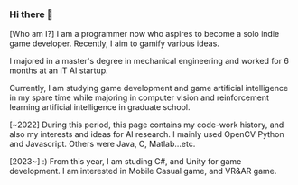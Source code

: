 ### Hi there 👋
[Who am I?]
I am a programmer now who aspires to become a solo indie game developer. Recently, I aim to gamify various ideas.

I majored in a master's degree in mechanical engineering and worked for 6 months at an IT AI startup.

Currently, I am studying game development and game artificial intelligence in my spare time while majoring in computer vision and reinforcement learning artificial intelligence in graduate school.

[~2022]
During this period, this page contains my code-work history, and also my interests and ideas for AI research.
I mainly used OpenCV Python and Javascript.
Others were Java, C, Matlab...etc.

[2023~] :) 
From this year, I am studing C#, and Unity for game development.
I am interested in Mobile Casual game, and VR&AR game.



<!--
**southglory/southglory** is a ✨ _special_ ✨ repository because its `README.md` (this file) appears on your GitHub profile.

Here are some ideas to get you started:

- 🔭 I’m currently working on ...
- 🌱 I’m currently learning ...
- 👯 I’m looking to collaborate on ...
- 🤔 I’m looking for help with ...
- 💬 Ask me about ...
- 📫 How to reach me: ...
- 😄 Pronouns: ...
- ⚡ Fun fact: ...
-->
